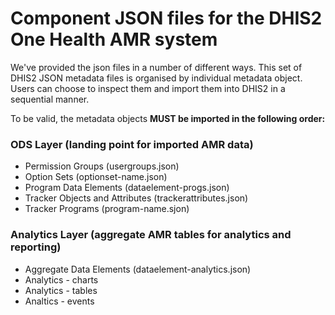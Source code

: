 # Component JSON files for the DHIS2 One Health AMR system

We've provided the json files in a number of different ways. This set of DHIS2 JSON metadata files is organised by individual metadata object. Users can choose to inspect them and import them into DHIS2 in a sequential manner.

To be valid, the metadata objects __MUST be imported in the following order:__
### ODS Layer (landing point for imported AMR data)
* Permission Groups (usergroups.json)
* Option Sets (optionset-name.json)
* Program Data Elements (dataelement-progs.json)
* Tracker Objects and Attributes (trackerattributes.json)
* Tracker Programs (program-name.sjon)
### Analytics Layer (aggregate AMR tables for analytics and reporting)
* Aggregate Data Elements (dataelement-analytics.json)
* Analytics - charts
* Analytics - tables
* Analtics - events
